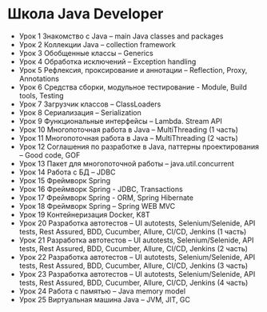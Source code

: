 # Школа Java Developer

* Урок 1	Знакомство с Java – main Java classes and packages
* Урок 2	Коллекции Java – collection framework
* Урок 3	Обобщенные классы – Generics
* Урок 4	Обработка исключений – Exception handling
* Урок 5	Рефлексия, проксирование и аннотации – Reflection, Proxy, Annotations
* Урок 6	Средства сборки, модульное тестирование - Module, Build tools, Testing
* Урок 7	Загрузчик классов – ClassLoaders
* Урок 8	Сериализация – Serialization
* Урок 9	Функциональные интерфейсы – Lambda. Stream API
* Урок 10	Многопоточная работа в Java – MultiThreading  (1 часть)
* Урок 11	Многопоточная работа в Java – MultiThreading  (2 часть)
* Урок 12	Соглашения по разработке в Java, паттерны проектирования – Good code, GOF
* Урок 13	Пакет для многопоточной работы – java.util.concurrent
* Урок 14	Работа с БД – JDBC
* Урок 15	Фреймворк Spring
* Урок 16	Фреймворк Spring  - JDBC, Transactions
* Урок 17	Фреймворк Spring  - ORM, Spring Hibernate
* Урок 18	Фреймворк Spring – Spring WEB MVC
* Урок 19	Контейнеризация Docker, K8T
* Урок 20	Разработка автотестов – UI autotests, Selenium/Selenide, API tests, Rest Assured, BDD, Cucumber, Allure, CI/CD, Jenkins (1 часть)
* Урок 21	Разработка автотестов – UI autotests, Selenium/Selenide, API tests, Rest Assured, BDD, Cucumber, Allure, CI/CD, Jenkins (2 часть)
* Урок 22	Разработка автотестов – UI autotests, Selenium/Selenide, API tests, Rest Assured, BDD, Cucumber, Allure, CI/CD, Jenkins (3 часть)
* Урок 23	Разработка автотестов – UI autotests, Selenium/Selenide, API tests, Rest Assured, BDD, Cucumber, Allure, CI/CD, Jenkins (4 часть)
* Урок 24	Работа с памятью – Java memory model
* Урок 25	Виртуальная машина Java – JVM, JIT, GC